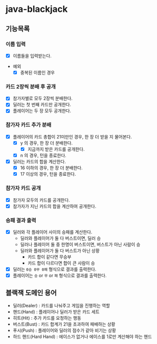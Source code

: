 # java-blackjack

## 기능목록

### 이름 입력

- [x] 이름들을 입력받는다.
- 예외
    - [x] 중복된 이름인 경우

### 카드 2장씩 분배 후 공개

- [X] 참가자별로 모두 2장씩 분배한다.
- [X] 딜러는 첫 번째 카드만 공개한다.
- [X] 플레이어는 두 장 모두 공개한다.

### 참가자 카드 추가 분배

- [x] 플레이어의 카드 총합이 21미만인 경우, 한 장 더 받을 지 물어본다.
    - [x] y 의 경우, 한 장 더 분배한다.
        - [x] 지금까지 받은 카드를 공개한다.
    - [x] n 의 경우, 턴을 종료한다.
- [x] 딜러는 카드의 합을 계산한다.
    - [x] 16 이하의 경우, 한 장 더 분배한다.
    - [x] 17 이상의 경우, 턴을 종료한다.

### 참가자 카드 공개

- [x] 참가자 모두의 카드를 공개한다.
- [x] 참가자가 지닌 카드의 합을 계산하여 공개한다.

### 승패 결과 출력

- [x] 딜러와 각 플레이어 사이의 승패를 계산한다.
    - 딜러와 플레이어가 둘 다 버스트이면, 딜러 승
    - 딜러나 플레이어 둘 중 한명이 버스트이면, 버스트가 아닌 사람이 승
    - 딜러와 플레이어가 둘 다 버스트가 아닌 상황
        - 카드 합이 같다면 무승부
        - 카드 합이 다르다면 합이 큰 사람이 승
- [x] 딜러는 `0승 0무 0패` 형식으로 결과를 출력한다.
- [x] 플레이어는 `승` or `무` or `패` 형식으로 결과를 출력한다.

## 블랙잭 도메인 용어
- 딜러(Dealer) : 카드를 나눠주고 게임을 진행하는 역할
- 핸드(Hand) : 플레이어나 딜러가 받은 카드 세트
- 히트(Hit) : 추가 카드를 요청하는 행동
- 버스트(Bust) : 카드 합계가 21을 초과하여 패배하는 상황
- 푸시(Push) : 플레이어와 딜러의 점수가 같아 비기는 상황
- 하드 핸드(Hard Hand) : 에이스가 없거나 에이스를 1로만 계산해야 하는 핸드
